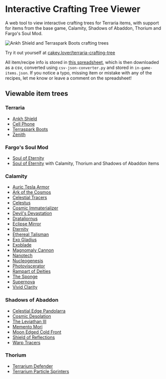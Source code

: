 # Interactive Crafting Tree Viewer

A web tool to view interactive crafting trees for Terraria items, with support for items from the base game, Calamity, Shadows of Abaddon, Thorium and Fargo's Soul Mod.

![Ankh Shield and Terraspark Boots crafting trees](https://i.imgur.com/teAoY1e.jpeg)

Try it out yourself at [cakey.lover/terraria-crafting-tree](https://cakey.lover/terraria-crafting-tree/)

All item/recipe info is stored in [this spreadsheet](https://docs.google.com/spreadsheets/d/1FiOxJA6pddiJBczLjyJC18MeN1E6jUv0p07iz6CuVzA/edit?usp=sharing), which is then downloaded as a csv, converted using `csv-json-converter.py` and stored in `in-game-items.json`. If you notice a typo, missing item or mistake with any of the recipes, let me know or leave a comment on the spreadsheet!

## Viewable item trees

### Terraria

- [Ankh Shield](https://terraria.fandom.com/wiki/Ankh_Shield)
- [Cell Phone](https://terraria.fandom.com/wiki/Cell_Phone)
- [Terraspark Boots](https://terraria.fandom.com/wiki/Terraspark_Boots)
- [Zenith](https://terraria.fandom.com/wiki/Zenith)

### Fargo's Soul Mod

- [Soul of Eternity](https://terrariamods.fandom.com/wiki/Fargo's_Mod/Soul_of_Eternity)
- [Soul of Eternity](https://terrariamods.fandom.com/wiki/Fargo's_Mod/Soul_of_Eternity) with Calamity, Thorium and Shadows of Abaddon items

### Calamity

- [Auric Tesla Armor](https://calamitymod.fandom.com/wiki/Auric_Tesla_armor)
- [Ark of the Cosmos](https://calamitymod.fandom.com/wiki/Ark_of_the_Cosmos)
- [Celestial Tracers](https://calamitymod.fandom.com/wiki/Celestial_Tracers)
- [Celestus](https://calamitymod.fandom.com/wiki/Celestus)
- [Cosmic Immaterializer](https://calamitymod.fandom.com/wiki/Cosmic_Immaterializer)
- [Devil's Devastation](https://calamitymod.fandom.com/wiki/Devil%27s_Devastation)
- [Drataliornus](https://calamitymod.fandom.com/wiki/Drataliornus)
- [Eclipse Mirror](https://calamitymod.fandom.com/wiki/Eclipse_Mirror)
- [Eternity](https://calamitymod.fandom.com/wiki/Eternity)
- [Ethereal Talisman](https://calamitymod.fandom.com/wiki/Ethereal_Talisman)
- [Exo Gladius](https://calamitymod.fandom.com/wiki/Exo_Gladius)
- [Exoblade](https://calamitymod.fandom.com/wiki/Exoblade)
- [Magnomaly Cannon](https://calamitymod.fandom.com/wiki/Magnomaly_Cannon)
- [Nanotech](https://calamitymod.fandom.com/wiki/Nanotech)
- [Nucleogenesis](https://calamitymod.fandom.com/wiki/Nucleogenesis)
- [Photoviscerator](https://calamitymod.fandom.com/wiki/Photoviscerator)
- [Rampart of Deities](https://calamitymod.fandom.com/wiki/Rampart_of_Deities)
- [The Sponge](https://calamitymod.fandom.com/wiki/The_Sponge)
- [Supernova](https://calamitymod.fandom.com/wiki/Supernova)
- [Vivid Clarity](https://calamitymod.fandom.com/wiki/Vivid_Clarity)

### Shadows of Abaddon

- [Celestial Edge Pandolarra](https://shadowsofabaddon.fandom.com/wiki/Celestial_Edge_Pandolarra)
- [Cosmic Desolation](https://shadowsofabaddon.fandom.com/wiki/Cosmic_Desolation)
- [The Leviathan III](https://shadowsofabaddon.fandom.com/wiki/The_Leviathan_III)
- [Memento Mori](https://shadowsofabaddon.fandom.com/wiki/Memento_Mori)
- [Moon Edged Cold Front](https://shadowsofabaddon.fandom.com/wiki/Moon_Edged_Cold_Front)
- [Shield of Reflections](https://shadowsofabaddon.fandom.com/wiki/Shield_of_Reflections)
- [Warp Tracers](https://shadowsofabaddon.fandom.com/wiki/Warp_Tracers)

### Thorium

- [Terrarium Defender](https://thoriummod.fandom.com/wiki/Terrarium_Defender)
- [Terrarium Particle Sprinters](https://thoriummod.fandom.com/wiki/Terrarium_Particle_Sprinters)
